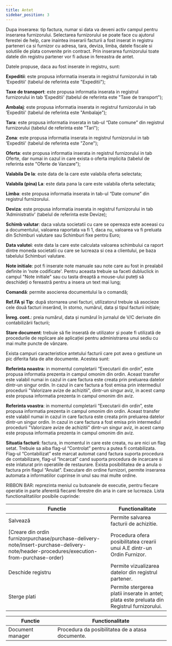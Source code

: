 ```yaml
---
title: Antet
sidebar_position: 3
---
```


Dupa inserarea: tip factura, numar si data va deveni activ campul pentru inserarea furnizorului. Selectarea furnizorului se poate face cu ajutorul ferestei de help, care inaintea inserarii facturii a fost inserat in registru parteneri ca si furnizor cu adresa, tara, deviza, limba, datele fiscale si solutiile de plata convenite prin contract. Prin inserarea furnizorului toate datele din registru partener vor fi aduse in fereastra de antet.

Datele propuse, daca au fost inserate in registru, sunt: 

**Expeditii**: este propusa informatia inserata in registrul furnizorului in tab ‘Expeditii' (tabelul de referinta este "Expeditii");

**Taxe de transport**: este propusa informatia inserata in registrul furnizorului in tab ‘Expeditii' (tabelul de referinta este "Taxe de transport");

**Ambalaj**: este propusa informatia inserata in registrul furnizorului in tab ‘Expeditii' (tabelul de referinta este "Ambalaje");

**Tara**: este propusa informatia inserata in tab-ul “Date comune” din registrul furnizorului (tabelul de referinta este "Tari");

**Zona**: este propusa informatia inserata in registrul furnizorului in tab ‘Expeditii' (tabelul de referinta este "Zone");

**Oferta**: este propusa informatia inserata in registrul furnizorului in tab Oferte, dar numai in cazul in care exista o oferta implicita (tabelul de referinta este "Oferte de Vanzare");

**Valabila De la**: este data de la care este valabila oferta selectata;

**Valabila (pina) La**: este data pana la care este valabila oferta selectata;

**Limba**: este propusa informatia inserata in tab-ul “Date comune” din registrul furnizorului.

**Deviza**: este propusa informatia inserata in registrul furnizorului in tab ‘Administrativ' (tabelul de referinta este Devize);

**Schimb valutar**: daca valuta societatii cu care se opereaza este aceeasi cu a documentului, valoarea raportata va fi 1, daca nu, valoarea va fi preluata din Schimburi valutare sau Schimburi fixe pentru Euro;

**Data valutei**: este data la care este calculata valoarea schimbului ca raport dintre moneda societatii cu care se lucreaza si cea a clientului, pe baza tabelului Schimburi valutare.

**Note initiale**: pot fi inserate note manuale sau note care au fost in prealabil definite in ‘note codificate'. Pentru aceasta trebuie sa faceti dubluclick in campul "Note initiale" sau cu tasta dreaptă a mouse-ului puteți să deschideți o fereastră pentru a insera un text mai lung;

**Comandă**: permite asocierea documentului la o comandă;

**Ref.FA și Tip**: după stornarea unei facturi, utilizatorul trebuie să asocieze cele două facturi inserând, în storno, numărul, data și tipul facturii inițiale;

**Înreg. cont.**: preia numărul, data și numărul în jurnalul de V/C derivate din contabilizării facturii;

**Stare document**: trebuie să fie inserată de utilizator și poate fi utilizată de procedurile de replicare ale aplicației pentru administrarea unui sediu cu mai multe puncte de vânzare.

Exista campuri caracteristice antetului facturii care pot avea o gestiune un pic diferita fata de alte documente. Acestea sunt:

**Referinta noastra**: in momentul completarii “Executarii din ordin”, este propusa informatia prezenta in campul omonim din ordin. Aceast transfer este valabil numai in cazul in care factura este creata prin preluarea datelor dintr-un singur ordin. In cazul in care factura a fost emisa prin intermediul procedurii "Valorizare avize de achizitii", dintr-un singur aviz, in acest camp este propusa informatia prezenta in campul omonim din aviz.

**Referinta voastra**: in momentul completarii “Executarii din ordin”, este propusa informatia prezenta in campul omonim din ordin. Aceast transfer este valabil numai in cazul in care factura este creata prin preluarea datelor dintr-un singur ordin. In cazul in care factura a fost emisa prin intermediul procedurii "Valorizare avize de achizitii" dintr-un singur aviz, in acest camp este propusa informatia prezenta in campul omonim din aviz.

**Situatia facturii**: factura, in momentul in care este creata, nu are nici un flag setat. Trebuie sa aiba flag-ul “Controlat” pentru a putea fi contabilizata. Flag-ul “Contabilizat” este marcat automat cand factura suporta procedura de contabilizare, flag-ul “Incarcat” cand suporta procedura de incarcare si este inlaturat prin operatiile de restaurare. Exista posibilitatea de a anula o factura prin flagul “Anulat”. Executare din ordine furnizori, permite inserarea automata a informatiilor cuprinse in unul sau mai multe ordine.

RIBBON BAR: reprezinta meniul cu butoanele de executie, pentru fiecare operatie in parte aferentă fiecarei ferestre din aria in care se lucreaza. Lista functionalitatiilor posibile cuprinde:



| Functie | Functionalitate |
| --- | --- |
| Salvează | Permite salvarea facturii de achizitie. |
|  [Creare din ordin furnizorpurchase/purchase-delivery-note/insert-purchase-delivery-note/header-procedures/execution-from-purchase-order)  | Procedura ofera posibilitatea crearii unui A.E dintr-un Ordin Furnizor.  |
| Deschide registru | Permite vizualizarea  datelor din registrul partener. |
| Sterge plati | Permite stergerea platii inserate in antet; plata este preluata din Registrul furnizorului. |



| Functie | Functionalitate |
| --- | --- |
| Document manager | Procedura da posibilitatea de a atasa documente. |






